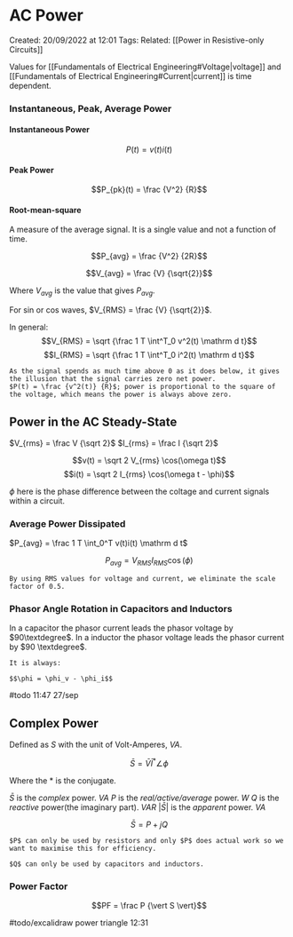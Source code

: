 # AC Power
Created: 20/09/2022 at 12:01
Tags: 
Related: [[Power in Resistive-only Circuits]]

Values for [[Fundamentals of Electrical Engineering#Voltage|voltage]] and [[Fundamentals of Electrical Engineering#Current|current]] is time dependent.

### Instantaneous, Peak, Average Power
#### Instantaneous Power
$$P(t) = v(t)i(t)$$

#### Peak Power
$$P_{pk}(t) = \frac {V^2} {R}$$

#### Root-mean-square
A measure of the average signal.
It is a single value and not a function of time.

$$P_{avg} = \frac {V^2} {2R}$$

$$V_{avg} = \frac {V} {\sqrt{2}}$$

Where $V_{avg}$ is the value that gives $P_{avg}$.

For sin or cos waves, $V_{RMS} = \frac {V} {\sqrt{2}}$.

In general:
$$V_{RMS} = \sqrt {\frac 1 T \int^T_0 v^2(t) \mathrm d t}$$
$$I_{RMS} = \sqrt {\frac 1 T \int^T_0 i^2(t) \mathrm d t}$$

```ad-warning
As the signal spends as much time above 0 as it does below, it gives the illusion that the signal carries zero net power.
$P(t) = \frac {v^2(t)} {R}$; power is proportional to the square of the voltage, which means the power is always above zero.
```
## Power in the AC Steady-State
$V_{rms} = \frac V {\sqrt 2}$
$I_{rms} = \frac I {\sqrt 2}$

$$v(t) = \sqrt 2 V_{rms} \cos(\omega t)$$
$$i(t) = \sqrt 2 I_{rms} \cos(\omega t - \phi)$$

$\phi$ here is the phase difference between the coltage and current signals within a circuit.

### Average Power Dissipated
$P_{avg} = \frac 1 T \int_0^T v(t)i(t) \mathrm d t$

$$ P_{avg} = V_{RMS}I_{RMS} \cos(\phi)$$

```ad-info
By using RMS values for voltage and current, we eliminate the scale factor of 0.5.
```

### Phasor Angle Rotation in Capacitors and Inductors
In a capacitor the phasor current leads the phasor voltage by $90\textdegree$.
In a inductor the phasor voltage leads the phasor current by $90 \textdegree$.

```ad-warning
It is always:

$$\phi = \phi_v - \phi_i$$
```
#todo 11:47 27/sep

## Complex Power
Defined as $S$ with the unit of Volt-Amperes, $VA$.

$$\bar S = \bar V \bar I^\ast \angle \phi$$

Where the \* is the conjugate.

$\bar S$ is the *complex* power. $VA$
$P$ is the *real/active/average* power. $W$
$Q$ is the *reactive* power(the imaginary part). $VAR$
$\vert \bar S \vert$ is the *apparent* power. $VA$

$$\bar S = P + jQ$$

```ad-info
$P$ can only be used by resistors and only $P$ does actual work so we want to maximise this for efficiency.

$Q$ can only be used by capacitors and inductors.
```

### Power Factor
$$PF = \frac P {\vert S \vert}$$

#todo/excalidraw power triangle 12:31

